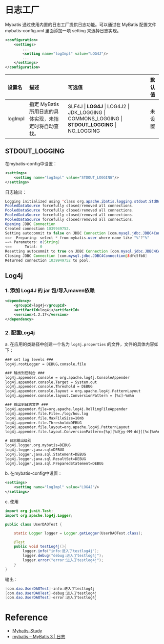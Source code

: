 # 日志工厂

Mybatis 通过使用内置的日志工厂提供日志功能。可以通过在 MyBatis 配置文件 mybatis-config.xml 里面添加一项 setting 来选择日志实现。

```xml
<configuration>
    <settings>
        ...
        <setting name="logImpl" value="LOG4J"/>
        ...
    </settings>
</configuration>
```

| 设置名  | 描述                                                  | 可选值                                                       | 默认值 |
| :------ | :---------------------------------------------------- | :----------------------------------------------------------- | :----- |
| logImpl | 指定 MyBatis 所用日志的具体实现，未指定时将自动查找。 | SLF4J \| **LOG4J** \| LOG4J2 \| JDK_LOGGING \| COMMONS_LOGGING \| **STDOUT_LOGGING** \| NO_LOGGING | 未设置 |

## STDOUT_LOGGING

在mybatis-config中设置：

```xml
<settings>
    <setting name="logImpl" value="STDOUT_LOGGING"/>
</settings>
```

日志输出：

```java
Logging initialized using 'class org.apache.ibatis.logging.stdout.StdOutImpl' adapter.
PooledDataSource forcefully closed/removed all connections.
PooledDataSource forcefully closed/removed all connections.
PooledDataSource forcefully closed/removed all connections.
PooledDataSource forcefully closed/removed all connections.
Opening JDBC Connection
Created connection 1039949752.
Setting autocommit to false on JDBC Connection [com.mysql.jdbc.JDBC4Connection@3dfc5fb8]
==>  Preparing: select * from mybatis.user where name like "%"?"%" 
==> Parameters: o(String)
<==      Total: 0
Resetting autocommit to true on JDBC Connection [com.mysql.jdbc.JDBC4Connection@3dfc5fb8]
Closing JDBC Connection [com.mysql.jdbc.JDBC4Connection@3dfc5fb8]
Returned connection 1039949752 to pool.
```

## Log4j

### 1. 添加 Log4J 的 jar 包/导入maven依赖

```xml
<dependency>
    <groupId>log4j</groupId>
    <artifactId>log4j</artifactId>
    <version>1.2.17</version>
</dependency>
```

### 2. 配置Log4j

a. 在应用的类路径中创建一个名为 `log4j.properties` 的文件，文件的具体内容如下：

```xml
### set log levels ###
log4j.rootLogger = DEBUG,console,file

### 输出到控制台 ###
log4j.appender.console = org.apache.log4j.ConsoleAppender
log4j.appender.console.Target = System.out
log4j.appender.console.Threshold = DEBUG
log4j.appender.console.layout = org.apache.log4j.PatternLayout
log4j.appender.console.layout.ConversionPattern = [%c]-%m%n

### 输出到日志文件 ###
log4j.appender.file=org.apache.log4j.RollingFileAppender
log4j.appender.file.File=./log/hou.log
log4j.appender.file.MaxFileSize=10mb 
log4j.appender.file.Threshold=DEBUG 
log4j.appender.file.layout=org.apache.log4j.PatternLayout
log4j.appender.file.layout.ConversionPattern=[%p][%d{yy-MM-dd}][%c]%m%n

# 日志输出级别
log4j.logger.org.mybatis=DEBUG
log4j.logger.java.sql=DEBUG
log4j.logger.java.sql.Statement=DEBUG
log4j.logger.java.sql.ResultSet=DEBUG
log4j.logger.java.sql.PreparedStatement=DEBUG
```

b. 在mybatis-config中设置：

```xml
<settings>
    <setting name="logImpl" value="LOG4J"/>
</settings>
```

c. 使用

```java
import org.junit.Test;
import org.apache.log4j.Logger;

public class UserDAOTest {

    static Logger logger = Logger.getLogger(UserDAOTest.class);

    @Test
    public void testLog4j(){
        logger.info("info:进入了testlog4j");
        logger.debug("debug:进入了testlog4j");
        logger.error("error:进入了testlog4j");
    }
}
```

输出：

```java
[com.dao.UserDAOTest]-info:进入了testlog4j
[com.dao.UserDAOTest]-debug:进入了testlog4j
[com.dao.UserDAOTest]-error:进入了testlog4j
```

# Reference

- [Mybatis-Study](https://github.com/Donkequan/Mybatis-Study)
- [mybatis – MyBatis 3 | 日志](https://mybatis.org/mybatis-3/zh/logging.html)



